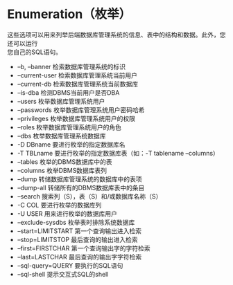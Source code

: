 # Enumeration（枚举）

这些选项可以用来列举后端数据库管理系统的信息、表中的结构和数据。此外，您还可以运行  
您自己的SQL语句。

* –b, –banner 检索数据库管理系统的标识
* –current-user 检索数据库管理系统当前用户
* –current-db 检索数据库管理系统当前数据库
* –is-dba 检测DBMS当前用户是否DBA
* –users 枚举数据库管理系统用户
* –passwords 枚举数据库管理系统用户密码哈希
* –privileges 枚举数据库管理系统用户的权限
* –roles 枚举数据库管理系统用户的角色
* –dbs 枚举数据库管理系统数据库
* -D DBname 要进行枚举的指定数据库名
* -T TBLname 要进行枚举的指定数据库表（如：-T tablename –columns）
* –tables 枚举的DBMS数据库中的表
* –columns 枚举DBMS数据库表列
* –dump 转储数据库管理系统的数据库中的表项
* –dump-all 转储所有的DBMS数据库表中的条目
* –search 搜索列（S），表（S）和/或数据库名称（S）
* -C COL 要进行枚举的数据库列
* -U USER 用来进行枚举的数据库用户
* –exclude-sysdbs 枚举表时排除系统数据库
* –start=LIMITSTART 第一个查询输出进入检索
* –stop=LIMITSTOP 最后查询的输出进入检索
* –first=FIRSTCHAR 第一个查询输出字的字符检索
* –last=LASTCHAR 最后查询的输出字字符检索
* –sql-query=QUERY 要执行的SQL语句
* –sql-shell 提示交互式SQL的shell

